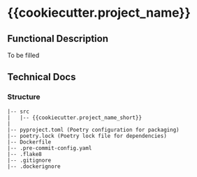 # {{cookiecutter.project_name}}

## Functional Description

To be filled

## Technical Docs

### Structure

```
|-- src
|   |-- {{cookiecutter.project_name_short}}
|
|-- pyproject.toml (Poetry configuration for packaging)
|-- poetry.lock (Poetry lock file for dependencies)
|-- Dockerfile
|-- .pre-commit-config.yaml
|-- .flake8
|-- .gitignore
|-- .dockerignore
```

